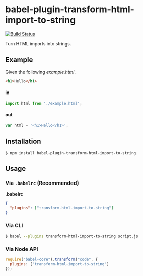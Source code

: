 # babel-plugin-transform-html-import-to-string
[![Build Status](https://travis-ci.org/yeiniel/babel-plugin-transform-html-import-to-string.svg?branch=master)](https://travis-ci.org/yeiniel/babel-plugin-transform-html-import-to-string)

Turn HTML imports into strings.

## Example

Given the following _example.html_.

```html
<h1>Hello</h1>
```

#### in

```js
import html from './example.html';
```

#### out

```js
var html = '<h1>Hello</h1>';
```


## Installation

```sh
$ npm install babel-plugin-transform-html-import-to-string
```

## Usage

### Via `.babelrc` (Recommended)

**.babelrc**

```json
{
  "plugins": ["transform-html-import-to-string"]
}
```

### Via CLI

```sh
$ babel --plugins transform-html-import-to-string script.js
```

### Via Node API

```javascript
require("babel-core").transform("code", {
  plugins: ["transform-html-import-to-string"]
});
```